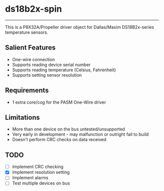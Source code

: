 # ds18b2x-spin 
---------------

This is a P8X32A/Propeller driver object for Dallas/Maxim DS18B2x-series temperature sensors.

## Salient Features

* One-wire connection
* Supports reading device serial number
* Supports reading temperature (Celsius, Fahrenheit)
* Supports setting sensor resolution

## Requirements

* 1 extra core/cog for the PASM One-Wire driver

## Limitations

* More than one device on the bus untested/unsupported
* Very early in development - may malfunction or outright fail to build
* Doesn't perform CRC checks on data received

## TODO

- [ ] Implement CRC checking
- [x] Implement resolution setting
- [ ] Implement alarms
- [ ] Test multiple devices on bus
